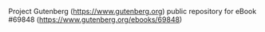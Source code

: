 Project Gutenberg (https://www.gutenberg.org) public repository for
eBook #69848 (https://www.gutenberg.org/ebooks/69848)
